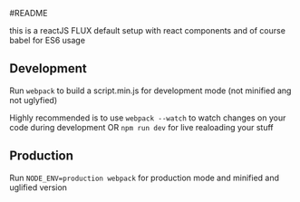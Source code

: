 #README

this is a reactJS FLUX default setup with react components and of course babel for ES6 usage

## Development
Run ```webpack``` to build a script.min.js for development mode (not minified ang not uglyfied)

Highly recommended is to use ```webpack --watch``` to watch changes on your code during development
OR
```npm run dev``` for live realoading your stuff

## Production
Run ```NODE_ENV=production webpack``` for production mode and minified and uglified version
